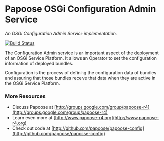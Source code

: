 Papoose OSGi Configuration Admin Service
=====
<em>An OSGi Configuration Admin Service implementation.</em>

[![Build Status](https://travis-ci.org/papoose/papoose-config.svg?branch=master)](https://travis-ci.org/papoose/papoose-config)

The Configuration Admin service is an important aspect of the deployment
of an OSGi Service Platform. It allows an Operator to set the configuration
information of deployed bundles.

Configuration is the process of defining the configuration data of bundles
and assuring that those bundles receive that data when they are active in the
OSGi Service Platform.

### More Resources ###

*  Discuss Papoose at [http://groups.google.com/group/papoose-r4](http://groups.google.com/group/papoose-r4)
*  Learn even more at [http://www.papoose-r4.org](http://www.papoose-r4.org)
*  Check out code at [http://github.com/papoose/papoose-config](http://github.com/papoose/papoose-config)
